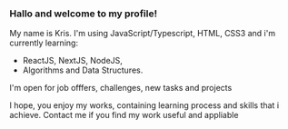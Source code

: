 ### Hallo and welcome to my profile!

My name is Kris.
I'm using JavaScript/Typescript, HTML, CSS3 and i'm currently learning:
- ReactJS, NextJS, NodeJS,
- Algorithms and Data Structures.

I'm open for job offfers, challenges, new tasks and projects

I hope, you enjoy my works, containing learning process and skills that i achieve.
Contact me if you find my work useful and appliable


<!--
**krisbaranski/krisbaranski** is a ✨ _special_ ✨ repository because its `README.md` (this file) appears on your GitHub profile.

Here are some ideas to get you started:

- 🔭 I’m currently working on ...
- 🌱 I’m currently learning ...
- 👯 I’m looking to collaborate on ...
- 🤔 I’m looking for help with ...
- 💬 Ask me about ...
- 📫 How to reach me: ...
- 😄 Pronouns: ...
- ⚡ Fun fact: ...
-->
